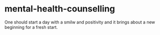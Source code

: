 # mental-health-counselling
One  should start a day with a smilw and positivity and it brings about a new beginning for a fresh start.

